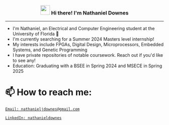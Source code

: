 <!-- Header -->
<h3 align="center"><img src = "https://raw.githubusercontent.com/MartinHeinz/MartinHeinz/master/wave.gif" width = 30px> Hi there! I'm Nathaniel Downes</h3>  

---
- I'm Nathaniel, an Electrical and Computer Engineering student at the University of Florida  🐊
- I'm currently searching for a Summer 2024 Masters level internship!
- My interests include FPGAs, Digital Design, Microprocessors, Embedded Systems, and Genetic Programming  
- I have private repositories of notable coursework. Reach out if you'd like to see any!
- Education: Graduating with a BSEE in Spring 2024 and MSECE in Spring 2025  


# 📫 How to reach me:
 [`Email: nathanieljdownes@gmail.com`](mailto:nathanieljdownes@gmail.com)  
   
 [`LinkedIn: nathanieldownes`](https://www.linkedin.com/in/nathanieldownes/)  
